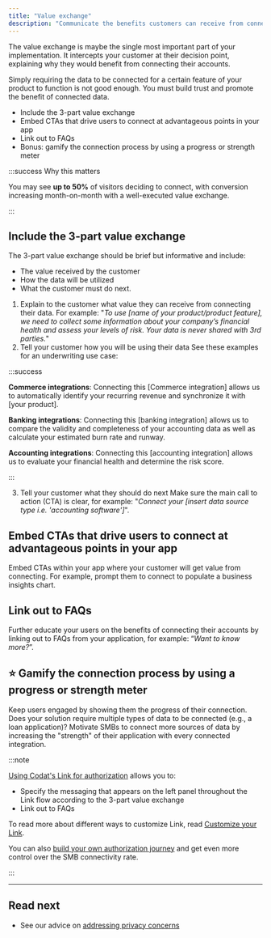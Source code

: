 ```yaml
---
title: "Value exchange"
description: "Communicate the benefits customers can receive from connecting their data"
---
```


The value exchange is maybe the single most important part of your implementation. It intercepts your customer at their decision point, explaining why they would benefit from connecting their accounts.

Simply requiring the data to be connected for a certain feature of your product to function is not good enough. You must build trust and promote the benefit of connected data.

- Include the 3-part value exchange
- Embed CTAs that drive users to connect at advantageous points in your app
- Link out to FAQs
- Bonus: gamify the connection process by using a progress or strength meter

:::success Why this matters

You may see **up to 50%** of visitors deciding to connect, with conversion increasing month-on-month with a well-executed value exchange.

:::

## Include the 3-part value exchange

The 3-part value exchange should be brief but informative and include:

- The value received by the customer
- How the data will be utilized
- What the customer must do next.

1. Explain to the customer what value they can receive from connecting their data. For example:
   "_To use [name of your product/product feature], we need to collect some information about your company’s financial health and assess your levels of risk. Your data is never shared with 3rd parties._"
2. Tell your customer how you will be using their data
   See these examples for an underwriting use case:

:::success

**Commerce integrations**: Connecting this [Commerce integration] allows us to automatically identify your recurring revenue and synchronize it with [your product].

**Banking integrations**: Connecting this [banking integration] allows us to compare the validity and completeness of your accounting data as well as calculate your estimated burn rate and runway.

**Accounting integrations**: Connecting this [accounting integration] allows us to evaluate your financial health and determine the risk score.

:::

3. Tell your customer what they should do next
   Make sure the main call to action (CTA) is clear, for example: "_Connect your [insert data source type i.e. 'accounting software']_".

## Embed CTAs that drive users to connect at advantageous points in your app

Embed CTAs within your app where your customer will get value from connecting. For example, prompt them to connect to populate a business insights chart.

## Link out to FAQs

Further educate your users on the benefits of connecting their accounts by linking out to FAQs from your application, for example: “_Want to know more?_”.

## ⭐ Gamify the connection process by using a progress or strength meter

Keep users engaged by showing them the progress of their connection. Does your solution require multiple types of data to be connected (e.g., a loan application)? Motivate SMBs to connect more sources of data by increasing the "strength" of their application with every connected integration.

:::note

[Using Codat's Link for authorization](/auth-flow/overview) allows you to:

- Specify the messaging that appears on the left panel throughout the Link flow according to the 3-part value exchange
- Link out to FAQs

To read more about different ways to customize Link, read [Customize your Link](/auth-flow/customize/customize-link).

You can also [build your own authorization journey](/auth-flow/build/build-your-own-authorization-journey) and get even more control over the SMB connectivity rate.

:::

---

## Read next

- See our advice on [addressing privacy concerns](/auth-flow/optimize/privacy)
